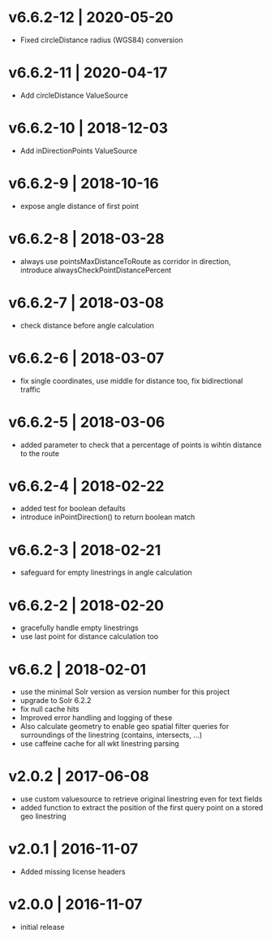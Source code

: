 # v6.6.2-12 | 2020-05-20
* Fixed circleDistance radius (WGS84) conversion

# v6.6.2-11 | 2020-04-17
* Add circleDistance ValueSource

# v6.6.2-10 | 2018-12-03
* Add inDirectionPoints ValueSource

# v6.6.2-9 | 2018-10-16
* expose angle distance of first point

# v6.6.2-8 | 2018-03-28
* always use pointsMaxDistanceToRoute as corridor in direction, introduce alwaysCheckPointDistancePercent

# v6.6.2-7 | 2018-03-08
* check distance before angle calculation

# v6.6.2-6 | 2018-03-07
* fix single coordinates, use middle for distance too, fix bidirectional traffic

# v6.6.2-5 | 2018-03-06
* added parameter to check that a percentage of points is wihtin distance to the route

# v6.6.2-4 | 2018-02-22
* added test for boolean defaults
* introduce inPointDirection() to return boolean match

# v6.6.2-3 | 2018-02-21
* safeguard for empty linestrings in angle calculation

# v6.6.2-2 | 2018-02-20
* gracefully handle empty linestrings
* use last point for distance calculation too

# v6.6.2 | 2018-02-01
* use the minimal Solr version as version number for this project
* upgrade to Solr 6.2.2
* fix null cache hits
* Improved error handling and logging of these
* Also calculate geometry to enable geo spatial filter queries for surroundings of the linestring (contains, intersects, ...)
* use caffeine cache for all wkt linestring parsing

# v2.0.2 | 2017-06-08
* use custom valuesource to retrieve original linestring even for text fields
* added function to extract the position of the first query point on a stored geo linestring

# v2.0.1 | 2016-11-07
* Added missing license headers

# v2.0.0 | 2016-11-07
* initial release
